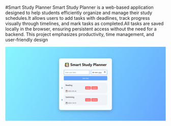 #Smart Study Planner
Smart Study Planner is a web-based application designed to help students efficiently organize and manage their study schedules.It allows users to add tasks with deadlines, track progress visually through timelines, and mark tasks as completed.All tasks are saved locally in the browser, ensuring persistent access without the need for a backend. This project emphasizes productivity, time management, and user-friendly design

![image_alt](https://github.com/navyavarikuti/Smart_Study_Plan/blob/03ba487ffe78941cdd510b2f1ce48f4adab4cbdf/screenshots/studyPage1.png)
